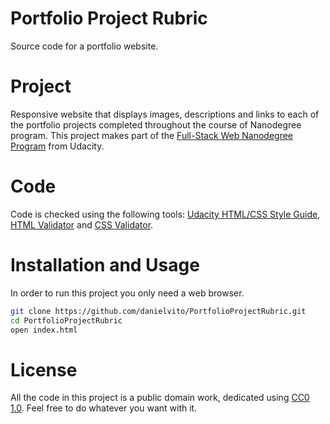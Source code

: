 # Portfolio Project Rubric
Source code for a portfolio website.

# Project
Responsive website that displays images, descriptions and links to each of the portfolio projects completed throughout the course of Nanodegree program.
This project makes part of the [Full-Stack Web Nanodegree Program](https://udacity.com/course/full-stack-web-developer-nanodegree--nd004) from Udacity.

# Code
Code is checked using the following tools: [Udacity HTML/CSS Style Guide](http://udacity.github.io/frontend-nanodegree-styleguide/), [HTML Validator](http://validator.w3.org/#validate_by_input) and [CSS Validator](https://jigsaw.w3.org/css-validator/#validate_by_input).

# Installation and Usage
In order to run this project you only need a web browser.

```sh
git clone https://github.com/danielvito/PortfolioProjectRubric.git
cd PortfolioProjectRubric
open index.html
```

# License
All the code in this project is a public domain work, dedicated using [CC0 1.0](https://creativecommons.org/publicdomain/zero/1.0/). Feel free to do whatever you want with it.